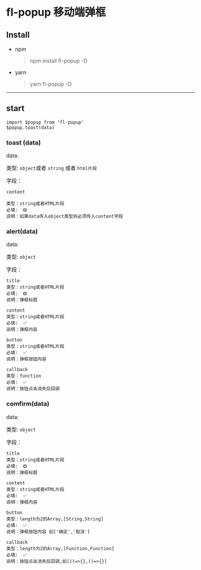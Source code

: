# fl-popup 移动端弹框
## Install
* npm
   > npm install fl-popup -D
* yarn 
    > yarn fl-popup  -D
- - - - - - - -
## start
    import $popup from 'fl-popup'
    $popup.toast(data)




### toast (data)
data:

类型: `object`或者 `string` 或者 `html片段`

字段： 

    content 
    
    类型：string或者HTML片段
    必填:  ❎
    说明：如果data传入object类型则必须传入content字段



### alert(data)

data:

类型: `object`

字段：

    title
    类型：string或者HTML片段
    必填:  ❎
    说明：弹框标题

    content
    类型：string或者HTML片段
    必填:  ✅
    说明：弹框内容

    button
    类型：string或者HTML片段
    必填:  ✅
    说明：弹框按钮内容

    callback
    类型：function
    必填:  ✅
    说明：按钮点击消失后回调



### comfirm(data)

data:

类型: `object`

字段：

    title
    类型：string或者HTML片段
    必填:  ❎
    说明：弹框标题

    content
    类型：string或者HTML片段
    必填:  ✅
    说明：弹框内容

    button
    类型：length为2的Array,[String,String]
    必填:  ✅
    说明：弹框按钮内容 如['确定','取消']

    callback
    类型：length为2的Array,[Function,Function]
    必填:  ✅
    说明：按钮点击消失后回调,如[()=>{},()=>{}]


